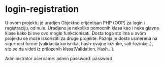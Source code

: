 # login-registration
U ovom projektu je uradjen Objektno orijentisan PHP (OOP) za login i registraciju, od nule.
Uradjeno je nekoliko pomocnih klasa kao i neke glavne klase kako bi sve ovo moglo funkcionisati.
Dosta toga sto ima u ovom projektu se moze iskoristiti za druge projekte.
Paznja je dosta usmerena na sigurnost forme (validacija korisnika, hash-ovajne lozinke, salt-lozinke..), sto se da videti iz prilozenih klasa(Validation, Hash...).

Administrator
username: admin
password: password
